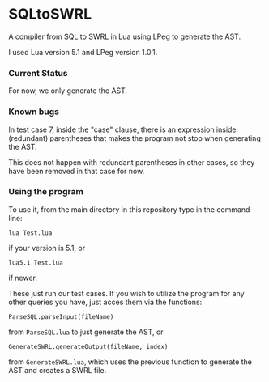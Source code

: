 # SQLtoSWRL
A compiler from SQL to SWRL in Lua using LPeg to generate the AST.

I used Lua version 5.1 and LPeg version 1.0.1.

### Current Status
For now, we only generate the AST.

### Known bugs
In test case 7, inside the "case" clause, there is an expression inside (redundant) parentheses that makes the program not stop when generating the AST.

This does not happen with redundant parentheses in other cases, so they have been removed in that case for now.

### Using the program
To use it, from the main directory in this repository type in the command line:

``lua Test.lua``

if your version is 5.1, or

``lua5.1 Test.lua``

if newer.

These just run our test cases. If you wish to utilize the program for any other queries you have, just acces them via the functions:

``ParseSQL.parseInput(fileName)``

from ``ParseSQL.lua`` to just generate the AST, or

``GenerateSWRL.generateOutput(fileName, index)``

from ``GenerateSWRL.lua``, which uses the previous function to generate the AST and creates a SWRL file.